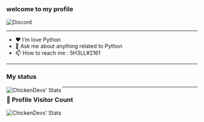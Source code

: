 ### welcome to my **profile** 

![Discord](https://discord.c99.nl/widget/theme-1/770990243842490388.png)

---

- ❤ I’m love Python 
- 💬 Ask me about anything related to Python
- 📫 How to reach me : 5H3LL#2161

---

### My status

<img align="left" alt="ChickenDevs' Stats" src="https://github-readme-stats.vercel.app/api?username=Fadi002&count_private=true&show_icons=true&theme=radical">

---

### 📍 Profile Visitor Count
<img align="left" alt="ChickenDevs' Stats" src="https://profile-counter.glitch.me/Fadi002/count.svg">

